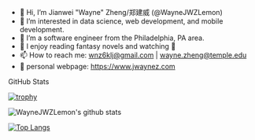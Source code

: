 - 👋 Hi, I’m Jianwei "Wayne" Zheng/郑建威 (@WayneJWZLemon)
- 👀 I’m interested in data science, web development, and mobile development.
- 🌱 I’m a software engineer from the Philadelphia, PA area.
- 💞️ I enjoy reading fantasy novels and watching :basketball:	 
- 📫 How to reach me: wnz6klj@gmail.com | wayne.zheng@temple.edu
- :page_with_curl: personal webpage: https://www.jwaynez.com


<summary>GitHub Stats</summary>

[![trophy](https://github-profile-trophy.vercel.app/?username=WayneJWZLemon)](https://github.com/WayneJWZLemon/github-profile-trophy)

![WayneJWZLemon's github stats](https://github-readme-stats.vercel.app/api?username=WayneJWZLemon)

[![Top Langs](https://github-readme-stats.vercel.app/api/top-langs/?username=WayneJWZLemon&layout=compact)](https://github.com/WayneJWZLemon/github-readme-stats)


